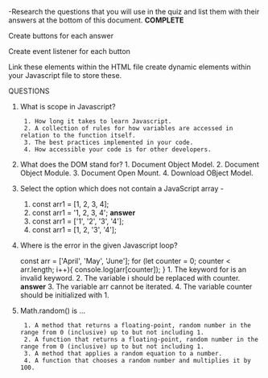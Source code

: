 -Research the questions that you will use in the quiz and list them with their answers at the bottom of this document. **COMPLETE**

Create buttons for each answer

Create event listener for each button 


Link these elements within the HTML file create dynamic elements within your Javascript file to store these. 











QUESTIONS 

1. What is scope in Javascript?

        1. How long it takes to learn Javascript.
        2. A collection of rules for how variables are accessed in relation to the function itself.
        3. The best practices implemented in your code. 
        4. How accessible your code is for other developers. 

2. What does the DOM stand for?
        1. Document Object Model.
        2. Document Object Module.
        3. Document Open Mount. 
        4. Download OBject Model.

3. Select the option which does not contain a JavaScript array - 
    1. const arr1 = [1, 2, 3, 4];
    2. const arr1 = '1, 2, 3, 4'; **answer**
    3. const arr1 = ['1', '2', '3', '4'];
    4. const arr1 = [1, 2, '3', '4'];

4. Where is the error in the given Javascript loop? 
    
    const arr = ['April', 'May', 'June'];
    for (let counter = 0; counter < arr.length; i++){
        console.log(arr[counter]);
    }
        1. The keyword for is an invalid keyword.
        2. The variable i should be replaced with counter. **answer**
        3. The variable arr cannot be iterated. 
        4. The variable counter should be initialized with 1. 

5. Math.random() is ...

        1. A method that returns a floating-point, random number in the range from 0 (inclusive) up to but not including 1.
        2. A function that returns a floating-point, random number in the range from 0 (inclusive) up to but not including 1. 
        3. A method that applies a random equation to a number. 
        4. A function that chooses a random number and multiplies it by 100. 

